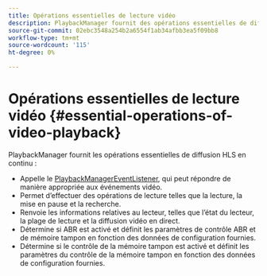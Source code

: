 ```yaml
---
title: Opérations essentielles de lecture vidéo
description: PlaybackManager fournit des opérations essentielles de diffusion HLS en continu
source-git-commit: 02ebc3548a254b2a6554f1ab34afbb3ea5f09bb8
workflow-type: tm+mt
source-wordcount: '115'
ht-degree: 0%

---
```


# Opérations essentielles de lecture vidéo {#essential-operations-of-video-playback}

PlaybackManager fournit les opérations essentielles de diffusion HLS en continu :

* Appelle le [PlaybackManagerEventListener](https://help.adobe.com/en_US/primetime/api/reference_implementation/android/javadoc/com/adobe/primetime/reference/manager/PlaybackManager.PlaybackManagerEventListener.html), qui peut répondre de manière appropriée aux événements vidéo.
* Permet d’effectuer des opérations de lecture telles que la lecture, la mise en pause et la recherche.
* Renvoie les informations relatives au lecteur, telles que l’état du lecteur, la plage de lecture et la diffusion vidéo en direct.
* Détermine si ABR est activé et définit les paramètres de contrôle ABR et de mémoire tampon en fonction des données de configuration fournies.
* Détermine si le contrôle de la mémoire tampon est activé et définit les paramètres du contrôle de la mémoire tampon en fonction des données de configuration fournies.
